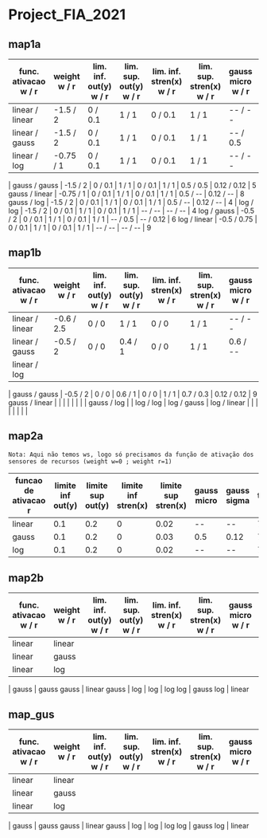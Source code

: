 # Project_FIA_2021
 
## map1a

func. ativacao w / r | weight w / r | lim. inf. out(y) w / r | lim. sup. out(y) w / r | lim. inf. stren(x) w / r | lim. sup. stren(x) w / r | gauss micro w / r | gauss sigma w / r | tempo (s)
-- | -- | -- | -- | -- | -- | -- | -- | -- 
linear / linear | -1.5 / 2  | 0 / 0.1 | 1 / 1 | 0 / 0.1 | 1 / 1 | -- / --   | -- / --   | 7
linear / gauss  | -1.5 / 2  | 0 / 0.1 | 1 / 1 | 0 / 0.1 | 1 / 1 | -- / 0.5  | -- / 0.12 | 7
linear / log    | -0.75 / 1 | 0 / 0.1 | 1 / 1 | 0 / 0.1 | 1 / 1 | -- / --   | -- / --   | 9
|
gauss / gauss   | -1.5 / 2  | 0 / 0.1 | 1 / 1 | 0 / 0.1 | 1 / 1 | 0.5 / 0.5 | 0.12 / 0.12 | 5
gauss / linear  | -0.75 / 1 | 0 / 0.1 | 1 / 1 | 0 / 0.1 | 1 / 1 | 0.5 / --  | 0.12 / --   | 8
gauss / log     | -1.5 / 2  | 0 / 0.1 | 1 / 1 | 0 / 0.1 | 1 / 1 | 0.5 / --  | 0.12 / --   | 4
|
log / log       | -1.5 / 2    | 0 / 0.1 | 1 / 1 | 0 / 0.1 | 1 / 1 | -- / --  | -- / --    | 4
log / gauss     | -0.5 / 2    | 0 / 0.1 | 1 / 1 | 0 / 0.1 | 1 / 1 | -- / 0.5 | -- / 0.12  | 6
log / linear    | -0.5 / 0.75 | 0 / 0.1 | 1 / 1 | 0 / 0.1 | 1 / 1 | -- / --  | -- / --    | 9

## map1b

func. ativacao w / r | weight w / r | lim. inf. out(y) w / r | lim. sup. out(y) w / r | lim. inf. stren(x) w / r | lim. sup. stren(x) w / r | gauss micro w / r | gauss sigma w / r | tempo (s)
-- | -- | -- | -- | -- | -- | -- | -- | -- 
linear / linear | -0.6 / 2.5 | 0 / 0 | 1 / 1   | 0 / 0 | 1 / 1 | -- / --  | -- / --    | 10 
linear / gauss  | -0.5 / 2   | 0 / 0 | 0.4 / 1 | 0 / 0 | 1 / 1 | 0.6 / -- | 0.12 / -- | 10 
linear / log    | 
|
gauss / gauss | -0.5 / 2 | 0 / 0 | 0.6 / 1 | 0 / 0 | 1 / 1 | 0.7 / 0.3 | 0.12 / 0.12  | 9 
gauss / linear | | |  |  |  |  |  | 
gauss / log | 
|
log / log | 
log / gauss | 
log / linear |  |  | |  |  |  |  | 

## map2a

`Nota: Aqui não temos ws, logo só precisamos da função de ativação dos sensores de recursos (weight w=0 ; weight r=1)`

funcao de ativacao r | limite inf out(y) | limite sup out(y) | limite inf stren(x) | limite sup stren(x) | gauss micro | gauss sigma | tempo(s)
-- | -- | -- | -- | -- | -- | -- | --
linear  | 0.1 | 0.2 | 0 | 0.02 | --   | --    | 7
gauss   | 0.1 | 0.2 | 0 | 0.03 | 0.5  | 0.12  | 7
log     | 0.1 | 0.2 | 0 | 0.02 | --   | --    | 7


## map2b

func. ativacao w / r | weight w / r | lim. inf. out(y) w / r | lim. sup. out(y) w / r | lim. inf. stren(x) w / r | lim. sup. stren(x) w / r | gauss micro w / r | gauss sigma w / r | tempo (s)
-- | -- | -- | -- | -- | -- | -- | -- | -- 
linear | linear
linear | gauss
linear | log
|
gauss | gauss
gauss | linear
gauss | log
|
log | log
log | gauss
log | linear

## map_gus

func. ativacao w / r | weight w / r | lim. inf. out(y) w / r | lim. sup. out(y) w / r | lim. inf. stren(x) w / r | lim. sup. stren(x) w / r | gauss micro w / r | gauss sigma w / r | tempo (s)
-- | -- | -- | -- | -- | -- | -- | -- | -- 
linear | linear
linear | gauss
linear | log
|
gauss | gauss
gauss | linear
gauss | log
|
log | log
log | gauss
log | linear

